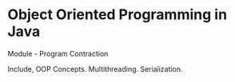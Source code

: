 # Object Oriented Programming in Java
Module - Program Contraction

Include,
OOP Concepts.
Multithreading.
Serialization.
